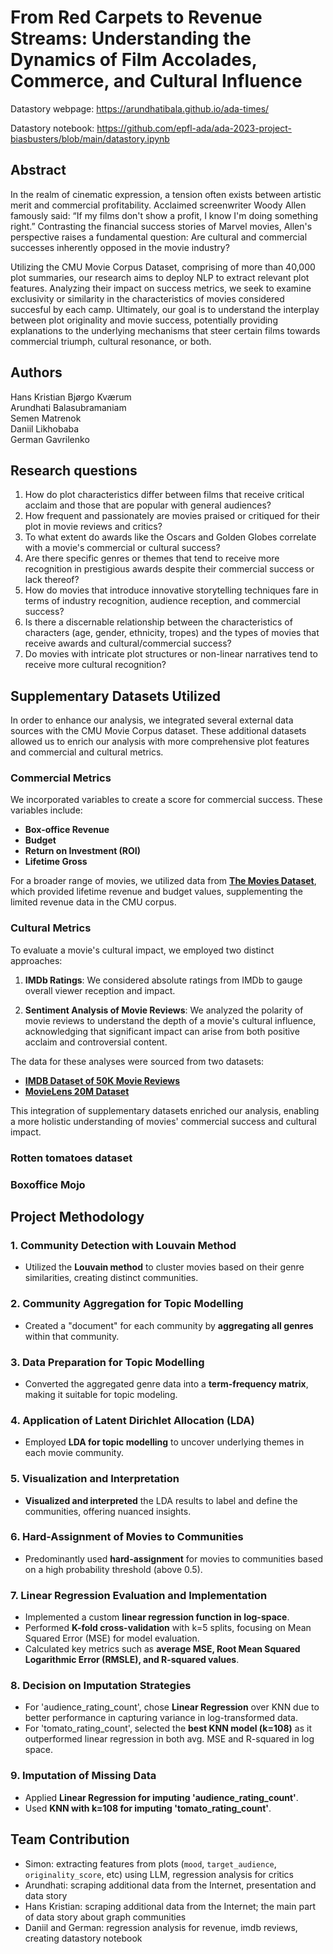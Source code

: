 # From Red Carpets to Revenue Streams: Understanding the Dynamics of Film Accolades, Commerce, and Cultural Influence

Datastory webpage: https://arundhatibala.github.io/ada-times/

Datastory notebook: https://github.com/epfl-ada/ada-2023-project-biasbusters/blob/main/datastory.ipynb

## Abstract
In the realm of cinematic expression, a tension often exists between artistic merit and commercial profitability. Acclaimed screenwriter Woody Allen famously said: “If my films don't show a profit, I know I'm doing something right.” Contrasting the financial success stories of Marvel movies, Allen's perspective raises a fundamental question: Are cultural and commercial successes inherently opposed in the movie industry?

Utilizing the CMU Movie Corpus Dataset, comprising of more than 40,000 plot summaries, our research aims to deploy NLP to extract relevant plot features. Analyzing their impact on success metrics, we seek to examine exclusivity or similarity in the characteristics of movies considered succesful by each camp. Ultimately, our goal is to understand the interplay between plot originality and movie success, potentially providing explanations to the underlying mechanisms that steer certain films towards commercial triumph, cultural resonance, or both.

## Authors

Hans Kristian Bjørgo Kværum <br>
Arundhati Balasubramaniam <br>
Semen Matrenok <br>
Daniil Likhobaba <br>
German Gavrilenko <br>


## Research questions
1. How do plot characteristics differ between films that receive critical acclaim and those that are popular with general audiences?
2. How frequent and passionately are movies praised or critiqued for their plot in movie reviews and critics?
3. To what extent do awards like the Oscars and Golden Globes correlate with a movie's commercial or cultural success?
4. Are there specific genres or themes that tend to receive more recognition in prestigious awards despite their commercial success or lack thereof?
5. How do movies that introduce innovative storytelling techniques fare in terms of industry recognition, audience reception, and commercial success?
6. Is there a discernable relationship between the characteristics of characters (age, gender, ethnicity, tropes) and the types of movies that receive awards and cultural/commercial success?
7. Do movies with intricate plot structures or non-linear narratives tend to receive more cultural recognition?

## Supplementary Datasets Utilized

In order to enhance our analysis, we integrated several external data sources with the CMU Movie Corpus dataset. These additional datasets allowed us to enrich our analysis with more comprehensive plot features and commercial and cultural metrics.

### Commercial Metrics
We incorporated variables to create a score for commercial success. These variables include:

- **Box-office Revenue**
- **Budget**
- **Return on Investment (ROI)**
- **Lifetime Gross**

For a broader range of movies, we utilized data from [**The Movies Dataset**](https://www.kaggle.com/datasets/rounakbanik/the-movies-dataset), which provided lifetime revenue and budget values, supplementing the limited revenue data in the CMU corpus.

### Cultural Metrics
To evaluate a movie's cultural impact, we employed two distinct approaches:

1. **IMDb Ratings**: We considered absolute ratings from IMDb to gauge overall viewer reception and impact.

2. **Sentiment Analysis of Movie Reviews**: We analyzed the polarity of movie reviews to understand the depth of a movie's cultural influence, acknowledging that significant impact can arise from both positive acclaim and controversial content.

The data for these analyses were sourced from two datasets:

- [**IMDB Dataset of 50K Movie Reviews**](https://www.kaggle.com/datasets/lakshmi25npathi/imdb-dataset-of-50k-movie-reviews)
- [**MovieLens 20M Dataset**](https://www.kaggle.com/datasets/grouplens/movielens-20m-dataset?select=rating.csv)

This integration of supplementary datasets enriched our analysis, enabling a more holistic understanding of movies' commercial success and cultural impact.

### Rotten tomatoes dataset
### Boxoffice Mojo

## Project Methodology

### 1. Community Detection with Louvain Method
- Utilized the **Louvain method** to cluster movies based on their genre similarities, creating distinct communities.

### 2. Community Aggregation for Topic Modelling
- Created a "document" for each community by **aggregating all genres** within that community.

### 3. Data Preparation for Topic Modelling
- Converted the aggregated genre data into a **term-frequency matrix**, making it suitable for topic modeling.

### 4. Application of Latent Dirichlet Allocation (LDA)
- Employed **LDA for topic modelling** to uncover underlying themes in each movie community.

### 5. Visualization and Interpretation
- **Visualized and interpreted** the LDA results to label and define the communities, offering nuanced insights.

### 6. Hard-Assignment of Movies to Communities
- Predominantly used **hard-assignment** for movies to communities based on a high probability threshold (above 0.5).

### 7. Linear Regression Evaluation and Implementation
- Implemented a custom **linear regression function in log-space**.
- Performed **K-fold cross-validation** with k=5 splits, focusing on Mean Squared Error (MSE) for model evaluation.
- Calculated key metrics such as **average MSE, Root Mean Squared Logarithmic Error (RMSLE), and R-squared values**.

### 8. Decision on Imputation Strategies
- For 'audience_rating_count', chose **Linear Regression** over KNN due to better performance in capturing variance in log-transformed data.
- For 'tomato_rating_count', selected the **best KNN model (k=108)** as it outperformed linear regression in both avg. MSE and R-squared in log space.

### 9. Imputation of Missing Data
- Applied **Linear Regression for imputing 'audience_rating_count'**.
- Used **KNN with k=108 for imputing 'tomato_rating_count'**.

## Team Contribution 

- Simon: extracting features from plots (`mood`, `target_audience`, `originality_score`, etc) using LLM, regression analysis for critics
- Arundhati: scraping additional data from the Internet, presentation and data story
- Hans Kristian: scraping additional data from the Internet; the main part of data story about graph communities
- Daniil and German: regression analysis for revenue, imdb reviews, creating datastory notebook
